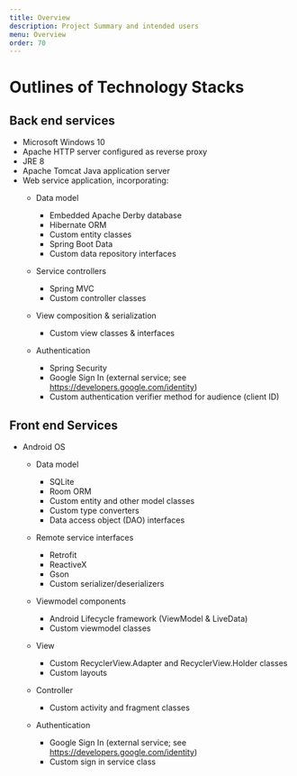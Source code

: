 ```yaml
---
title: Overview
description: Project Summary and intended users
menu: Overview
order: 70
---
```


# Outlines of Technology Stacks

## Back end services
* Microsoft Windows 10
* Apache HTTP server configured as reverse proxy
* JRE 8
* Apache Tomcat Java application server
* Web service application, incorporating:
    * Data model
        * Embedded Apache Derby database
        * Hibernate ORM
        * Custom entity classes
        * Spring Boot Data
        * Custom data repository interfaces
        
    * Service controllers
        * Spring MVC
        * Custom controller classes
      
    * View composition & serialization
        * Custom view classes & interfaces
      
    * Authentication
        * Spring Security
        * Google Sign In (external service; see https://developers.google.com/identity)
        * Custom authentication verifier method for audience (client ID)
    

## Front end Services

* Android OS
    * Data model
        * SQLite
        * Room ORM
        * Custom entity and other model classes 
        * Custom type converters
        * Data access object (DAO) interfaces 
        
    * Remote service interfaces
        * Retrofit
        * ReactiveX
        *  Gson
        *  Custom serializer/deserializers
      
    * Viewmodel components
         * Android Lifecycle framework (ViewModel & LiveData)
         * Custom viewmodel classes
      
    * View
         * Custom RecyclerView.Adapter and RecyclerView.Holder classes
         * Custom layouts
      
    * Controller
         * Custom activity and fragment classes
      
    * Authentication
         * Google Sign In (external service; see https://developers.google.com/identity)
         * Custom sign in service class